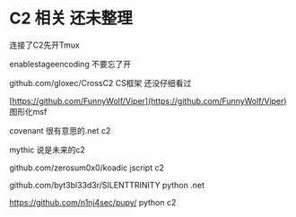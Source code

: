 # C2 相关 还未整理

连接了C2先开Tmux

enablestageencoding 不要忘了开

github.com/gloxec/CrossC2   CS框架 还没仔细看过

[https://github.com/FunnyWolf/Viper](https://github.com/FunnyWolf/Viper)  图形化msf

covenant 很有意思的.net c2

mythic  说是未来的c2



github.com/zerosum0x0/koadic          jscript c2



github.com/byt3bl33d3r/SILENTTRINITY   python .net



https://github.com/n1nj4sec/pupy/   python c2

